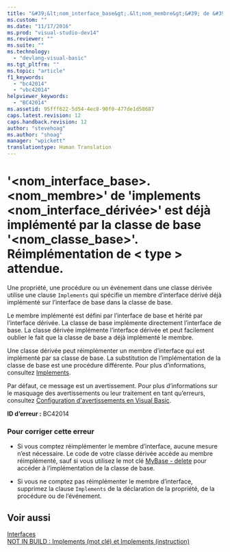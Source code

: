 ```yaml
---
title: "&#39;&lt;nom_interface_base&gt;.&lt;nom_membre&gt;&#39; de &#39;implements &lt;nom_interface_d&#233;riv&#233;e&gt;&#39; est d&#233;j&#224; impl&#233;ment&#233; par la classe de base &#39;&lt;nom_classe_base&gt;&#39;. R&#233;impl&#233;mentation de &lt; type &gt; attendue. | Microsoft Docs"
ms.custom: ""
ms.date: "11/17/2016"
ms.prod: "visual-studio-dev14"
ms.reviewer: ""
ms.suite: ""
ms.technology: 
  - "devlang-visual-basic"
ms.tgt_pltfrm: ""
ms.topic: "article"
f1_keywords: 
  - "bc42014"
  - "vbc42014"
helpviewer_keywords: 
  - "BC42014"
ms.assetid: 95fff622-5d54-4ec8-90f0-477de1d58687
caps.latest.revision: 12
caps.handback.revision: 12
author: "stevehoag"
ms.author: "shoag"
manager: "wpickett"
translationtype: Human Translation
---
```

# &#39;&lt;nom_interface_base&gt;.&lt;nom_membre&gt;&#39; de &#39;implements &lt;nom_interface_d&#233;riv&#233;e&gt;&#39; est d&#233;j&#224; impl&#233;ment&#233; par la classe de base &#39;&lt;nom_classe_base&gt;&#39;. R&#233;impl&#233;mentation de &lt; type &gt; attendue.
Une propriété, une procédure ou un événement dans une classe dérivée utilise une clause `Implements` qui spécifie un membre d’interface dérivé déjà implémenté sur l’interface de base dans la classe de base.  
  
 Le membre implémenté est défini par l’interface de base et hérité par l’interface dérivée. La classe de base implémente directement l’interface de base. La classe dérivée implémente l’interface dérivée et peut facilement oublier le fait que la classe de base a déjà implémenté le membre.  
  
 Une classe dérivée peut réimplémenter un membre d’interface qui est implémenté par sa classe de base. La substitution de l’implémentation de la classe de base est une procédure différente. Pour plus d’informations, consultez [Implements](../../visual-basic/language-reference/statements/implements-clause.md).  
  
 Par défaut, ce message est un avertissement. Pour plus d’informations sur le masquage des avertissements ou leur traitement en tant qu’erreurs, consultez [Configuration d'avertissements en Visual Basic](/visual-studio/ide/configuring-warnings-in-visual-basic).  
  
 **ID d’erreur :** BC42014  
  
### Pour corriger cette erreur  
  
-   Si vous comptez réimplémenter le membre d’interface, aucune mesure n’est nécessaire. Le code de votre classe dérivée accède au membre réimplémenté, sauf si vous utilisez le mot clé [MyBase \- delete](http://msdn.microsoft.com/fr-fr/52491d06-6451-4f6f-9aa6-8fab59bbc2b9) pour accéder à l’implémentation de la classe de base.  
  
-   Si vous ne comptez pas réimplémenter le membre d’interface, supprimez la clause `Implements` de la déclaration de la propriété, de la procédure ou de l’événement.  
  
## Voir aussi  
 [Interfaces](../../visual-basic/programming-guide/language-features/interfaces/index.md)   
 [NOT IN BUILD : Implements \(mot clé\) et Implements \(instruction\)](http://msdn.microsoft.com/fr-fr/b96560f7-6413-480f-a1e2-f80253bab5be)
